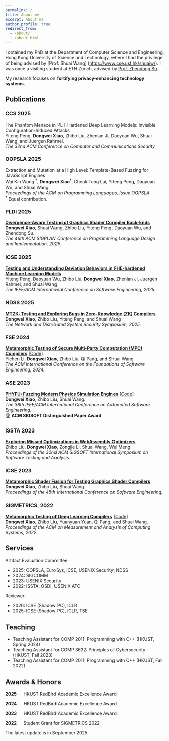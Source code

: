 ```yaml
---
permalink: /
title: About me
excerpt: About me
author_profile: true
redirect_from: 
  - /about/
  - /about.html
---
```

I obtained my PhD at the Department of Computer Science and Engineering, Hong Kong University of Science and Technology, where I had the privilege of being advised by [Prof. Shuai Wang] (https://www.cse.ust.hk/shuaiw/). I was once a visiting student at ETH Zürich, advised by [Prof. Zhendong Su](https://people.inf.ethz.ch/suz/).

My research focuses on **fortifying privacy-enhancing technology systems.**

Publications
------
### CCS 2025
The Phantom Menace in PET-Hardened Deep Learning Models: Invisible Configuration-Induced Attacks  
Yiteng Peng, **Dongwei Xiao**, Zhibo Liu, Zhenlan Ji, Daoyuan Wu, Shuai Wang, and Juergen Rahmel.  
*The 32nd ACM Conference on Computer and Communications Security.*  

### OOPSLA 2025
Extraction and Mutation at a High Level: Template-Based Fuzzing for JavaScript Engines  
Wai Kin Wong $^\dagger$, **Dongwei Xiao**$^\dagger$, Cheuk Tung Lai, Yiteng Peng, Daoyuan Wu, and Shuai Wang.  
*Proceedings of the ACM on Programming Languages, Issue OOPSLA*  
$^\dagger$ Equal contribution.  

### PLDI 2025
[**Divergence-Aware Testing of Graphics Shader Compiler Back-Ends**](https://doi.org/10.1145/3729305)  
**Dongwei Xiao**, Shuai Wang, Zhibo Liu, Yiteng Peng, Daoyuan Wu, and Zhendong Su.  
*The 46th ACM SIGPLAN Conference on Programming Language Design and Implementation, 2025.*  

### ICSE 2025
[**Testing and Understanding Deviation Behaviors in FHE-hardened Machine Learning Models**](https://doi.org/10.1109/ICSE55347.2025.00107)  
Yiteng Peng, Daoyuan Wu, Zhibo Liu, **Dongwei Xiao**, Zhenlan Ji, Juergen Rahmel, and Shuai Wang  
*The IEEE/ACM International Conference on Software Engineering, 2025.*  

### NDSS 2025 
[**MTZK: Testing and Exploring Bugs in Zero-Knowledge (ZK) Compilers**](https://dx.doi.org/10.14722/ndss.2025.230530)  
**Dongwei Xiao**, Zhibo Liu, Yiteng Peng, and Shuai Wang  
*The Network and Distributed System Security Symposium, 2025.*  

### FSE 2024 
[**Metamorphic Testing of Secure Multi-Party Computation (MPC) Compilers**](https://doi.acm.org/?doi=3643781) [[Code](https://github.com/winnylyc/MT-MPC/)]  
Yichen Li, **Dongwei Xiao**, Zhibo Liu, Qi Pang, and Shuai Wang   
*The ACM International Conference on the Foundations of Software Engineering, 2024.*  

### ASE 2023 
[**PHYFU: Fuzzing Modern Physics Simulation Engines**](https://ieeexplore.ieee.org/document/10298312) [[Code](https://github.com/PhyFuzz/phyfu)]  
**Dongwei Xiao**, Zhibo Liu, Shuai Wang.  
*The 38th IEEE/ACM International Conference on Automated Software Engineering.*  
🏆 **ACM SIGSOFT Distinguished Paper Award**

### ISSTA 2023 
[**Exploring Missed Optimizations in WebAssembly Optimizers**](https://dl.acm.org/doi/10.1145/3597926.3598068)  
Zhibo Liu, **Dongwei Xiao**, Zongjie Li, Shuai Wang, Wei Meng.  
*Proceedings of the 32nd ACM SIGSOFT International Symposium on Software Testing and Analysis.*

### ICSE 2023 
[**Metamorphic Shader Fusion for Testing Graphics Shader Compilers**](https://ieeexplore.ieee.org/document/10172737/)  
**Dongwei Xiao**, Zhibo Liu, Shuai Wang.  
*Proceedings of the 45th International Conference on Software Engineering.*

### SIGMETRICS, 2022
[**Metamorphic Testing of Deep Learning Compilers**](https://dl.acm.org/doi/abs/10.1145/3508035) [[Code](https://github.com/Wilbur-Django/Testing-DNN-Compilers)]  
**Dongwei Xiao**, Zhibo Liu, Yuanyuan Yuan, Qi Pang, and Shuai Wang.  
*Proceedings of the ACM on Measurement and Analysis of Computing Systems, 2022.*

Services
------
Artifact Evaluation Committee:
 - 2025: OOPSLA, EuroSys, ICSE, USENIX Security, NDSS
 - 2024: SIGCOMM
 - 2023: USENIX Security
 - 2022: ISSTA, OSDI, USENIX ATC  

Reviewer:
 - 2026: ICSE (Shadow PC), ICLR   
 - 2025: ICSE (Shadow PC), ICLR, TSE

Teaching
------
 * Teaching Assistant for COMP 2011: Programming with C++ (HKUST, Spring 2024)
 * Teaching Assistant for COMP 3632: Principles of Cybersecurity (HKUST, Fall 2023) 
 * Teaching Assistant for COMP 2011: Programming with C++ (HKUST, Fall 2022) 
    
Awards & Honors
------
**2025** &emsp; HKUST RedBird Academic Excellence Award

**2024** &emsp; HKUST RedBird Academic Excellence Award

**2023** &emsp; HKUST RedBird Academic Excellence Award

**2022** &emsp; Student Grant for SIGMETRICS 2022

<!--
Technical Skills
------
**Programming/Scripting** &emsp; Python, Java, C/C++
-->


The latest update is in September 2025

<script type="text/javascript" id="clustrmaps" src="//clustrmaps.com/map_v2.js?d=tL7XgyZw0CuieKyBQm3coLs2JdWiwgfF236zkA_oBto&cl=ffffff&w=a"></script>
